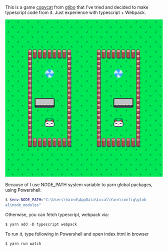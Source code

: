 This is a game [copycat](https://codepen.io/Gthibaud/pen/ryQRYP) from [gtibo](https://codepen.io/Gthibaud) that I've tried and decided to make typescript code from it. Just experience with typescript + Webpack.

![copycat](https://raw.githubusercontent.com/cmoon2000/copycat/master/game.png)

Because of I use NODE_PATH system variable to yarn global packages, using Powershell:
```powershell
$ $env:NODE_PATH="C:\Users\haind\AppData\Local\Yarn\config\glob
al\node_modules"
```

Otherwise, you can fetch typescript, webpack via:
```powershell
$ yarn add -D typescript webpack
```

To run it, type following in Powershell and open index.html in browser
```powershell
$ yarn run watch
```
